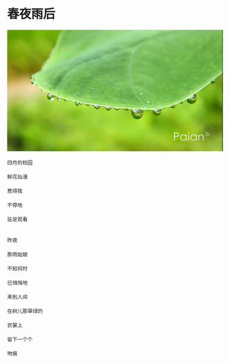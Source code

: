 # 春夜雨后

![雨珠](images/yuzhu.jpg)

```
四月的校园

鲜花灿漫

惹得我

不停地

驻足观看


昨夜

那雨姑娘

不知何时

已悄悄地

来到人间

在树儿那翠绿的

衣裳上

留下一个个

吻痕
```